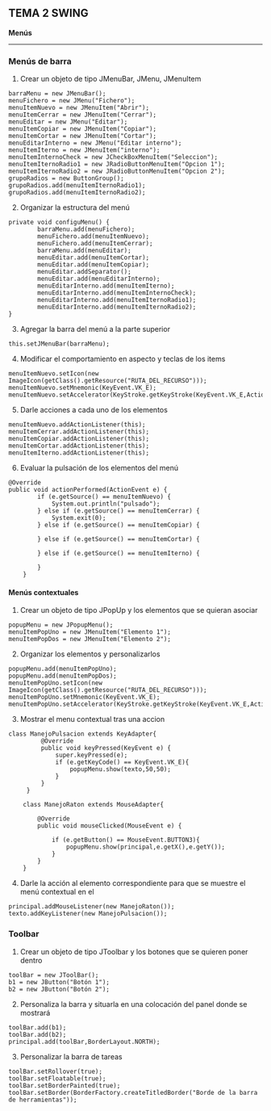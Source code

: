 ## TEMA 2 SWING

**Menús** 
***

### Menús de barra

1. Crear un objeto de tipo JMenuBar, JMenu, JMenuItem
````
barraMenu = new JMenuBar();
menuFichero = new JMenu("Fichero");
menuItemNuevo = new JMenuItem("Abrir");
menuItemCerrar = new JMenuItem("Cerrar");
menuEditar = new JMenu("Editar");
menuItemCopiar = new JMenuItem("Copiar");
menuItemCortar = new JMenuItem("Cortar");
menuEditarInterno = new JMenu("Editar interno");
menuItemIterno = new JMenuItem("interno");
menuItemInternoCheck = new JCheckBoxMenuItem("Seleccion");
menuItemIternoRadio1 = new JRadioButtonMenuItem("Opcion 1");
menuItemIternoRadio2 = new JRadioButtonMenuItem("Opcion 2");
grupoRadios = new ButtonGroup();
grupoRadios.add(menuItemIternoRadio1);
grupoRadios.add(menuItemIternoRadio2);
````
2. Organizar la estructura del menú
````
private void configuMenu() {
        barraMenu.add(menuFichero);
        menuFichero.add(menuItemNuevo);
        menuFichero.add(menuItemCerrar);
        barraMenu.add(menuEditar);
        menuEditar.add(menuItemCortar);
        menuEditar.add(menuItemCopiar);
        menuEditar.addSeparator();
        menuEditar.add(menuEditarInterno);
        menuEditarInterno.add(menuItemIterno);
        menuEditarInterno.add(menuItemInternoCheck);
        menuEditarInterno.add(menuItemIternoRadio1);
        menuEditarInterno.add(menuItemIternoRadio2);
}
````
3. Agregar la barra del menú a la parte superior
````
this.setJMenuBar(barraMenu);
````
4. Modificar el comportamiento en aspecto y teclas de los items
````
menuItemNuevo.setIcon(new ImageIcon(getClass().getResource("RUTA_DEL_RECURSO")));
menuItemNuevo.setMnemonic(KeyEvent.VK_E);
menuItemNuevo.setAccelerator(KeyStroke.getKeyStroke(KeyEvent.VK_E,ActionEvent.ALT_MASK));
````
5. Darle acciones a cada uno de los elementos
````
menuItemNuevo.addActionListener(this);
menuItemCerrar.addActionListener(this);
menuItemCopiar.addActionListener(this);
menuItemCortar.addActionListener(this);
menuItemIterno.addActionListener(this);
````
6. Evaluar la pulsación de los elementos del menú
````
@Override
public void actionPerformed(ActionEvent e) {
        if (e.getSource() == menuItemNuevo) {
            System.out.println("pulsado");
        } else if (e.getSource() == menuItemCerrar) {
            System.exit(0);
        } else if (e.getSource() == menuItemCopiar) {

        } else if (e.getSource() == menuItemCortar) {

        } else if (e.getSource() == menuItemIterno) {

        }
    }
````

#### Menús contextuales
1. Crear un objeto de tipo JPopUp y los elementos que se quieran asociar
````
popupMenu = new JPopupMenu();
menuItemPopUno = new JMenuItem("Elemento 1");
menuItemPopDos = new JMenuItem("Elemento 2");
````
2. Organizar los elementos y personalizarlos
````
popupMenu.add(menuItemPopUno);
popupMenu.add(menuItemPopDos);
menuItemPopUno.setIcon(new ImageIcon(getClass().getResource("RUTA_DEL_RECURSO")));
menuItemPopUno.setMnemonic(KeyEvent.VK_E);
menuItemPopUno.setAccelerator(KeyStroke.getKeyStroke(KeyEvent.VK_E,ActionEvent.ALT_MASK));
````
3. Mostrar el menu contextual tras una accion
````
class ManejoPulsacion extends KeyAdapter{
         @Override
         public void keyPressed(KeyEvent e) {
             super.keyPressed(e);
             if (e.getKeyCode() == KeyEvent.VK_E){
                 popupMenu.show(texto,50,50);
             }
         }
     }

    class ManejoRaton extends MouseAdapter{

        @Override
        public void mouseClicked(MouseEvent e) {

            if (e.getButton() == MouseEvent.BUTTON3){
                popupMenu.show(principal,e.getX(),e.getY());
            }
        }
    }
````
4. Darle la acción al elemento correspondiente para que se muestre el menú contextual en el
````
principal.addMouseListener(new ManejoRaton());
texto.addKeyListener(new ManejoPulsacion());
````

### Toolbar
1. Crear un objeto de tipo JToolbar y los botones que se quieren poner dentro
````
toolBar = new JToolBar();
b1 = new JButton("Botón 1");
b2 = new JButton("Botón 2");
````
2. Personaliza la barra y situarla en una colocación del panel donde se mostrará 
````
toolBar.add(b1);
toolBar.add(b2);
principal.add(toolBar,BorderLayout.NORTH);
````
3. Personalizar la barra de tareas
````
toolBar.setRollover(true);
toolBar.setFloatable(true);
toolBar.setBorderPainted(true);
toolBar.setBorder(BorderFactory.createTitledBorder("Borde de la barra de herramientas"));
````
